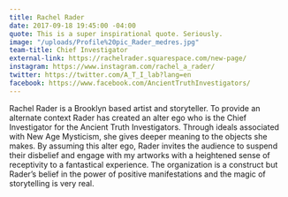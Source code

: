 ```yaml
---
title: Rachel Rader
date: 2017-09-18 19:45:00 -04:00
quote: This is a super inspirational quote. Seriously.
image: "/uploads/Profile%20pic_Rader_medres.jpg"
team-title: Chief Investigator
external-link: https://rachelrader.squarespace.com/new-page/
instagram: https://www.instagram.com/rachel_a_rader/
twitter: https://twitter.com/A_T_I_lab?lang=en
facebook: https://www.facebook.com/AncientTruthInvestigators/
---
```


Rachel Rader is a Brooklyn based artist and storyteller. To provide an alternate context Rader has created an alter ego who is the Chief Investigator for the Ancient Truth Investigators. Through ideals associated with New Age Mysticism, she gives deeper meaning to the objects she makes. By assuming this alter ego, Rader invites the audience to suspend their disbelief and engage with my artworks with a heightened sense of receptivity to a fantastical experience. The organization is a construct but Rader’s belief in the power of positive manifestations and the magic of storytelling is very real.